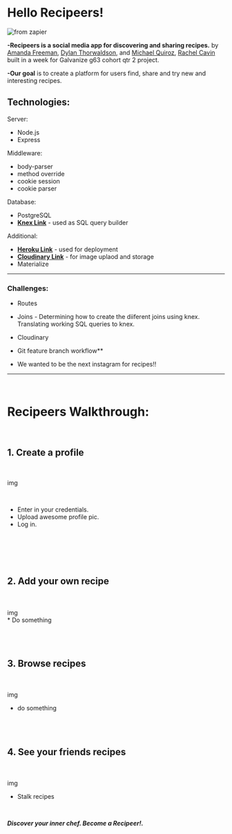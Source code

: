 # Hello Recipeers!

![from zapier](https://cdn.zapier.com/storage/blog/1493b5cec9773fe7017b5980f40b8fa8.1800x1000.jpg)

**-Recipeers is a social media app for discovering and sharing recipes.** by [Amanda Freeman](https://github.com/mandafae),  [Dylan Thorwaldson](https://github.com/DTThor), and [Michael Quiroz](https://github.com/cocomjolk), [Rachel Cavin](https://github.com/Rmcavin) built in a week for Galvanize g63 cohort qtr 2 project.

**-Our goal** is to create a platform for users find, share and try new and interesting recipes. 

## Technologies:

Server:
* Node.js
* Express

Middleware:
* body-parser
* method override
* cookie session
* cookie parser

Database:
* PostgreSQL
* **[Knex Link](http://knexjs.org/)** - used as SQL query builder

Additional:
* **[Heroku Link](http://www.heroku.com)** - used for deployment
* **[Cloudinary Link](https://cloudinary.com/)** - for image uplaod and storage
* Materialize

<hr>

### Challenges:

* Routes
* Joins - Determining how to create the diiferent joins using knex. Translating working SQL queries to knex.

* Cloudinary 

* Git feature branch workflow**

* We wanted to be the next instagram for recipes!!
<hr>

<br>

# Recipeers Walkthrough:

<br>

 ## 1. Create a profile
 
 <br>
 
 img
 
 <br>
 
* Enter in your credentials.
* Upload awesome profile pic.
* Log in.


<br><br><br><br>


 ##  2. Add your own recipe
<br>
<br>
img
<br>
* Do something
<br><br><br><br>


##  3. Browse recipes 

<br><br>
img
<br>
* do something
<br><br><br><br>


##  4. See your friends recipes

<br><br>
img
<br>
* Stalk recipes
<br>


<strong>*Discover your inner chef. Become a Recipeer!.*</strong>
